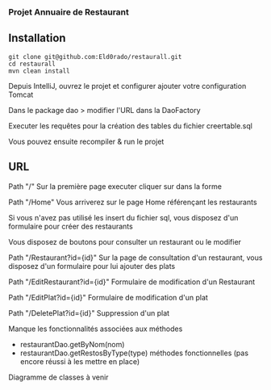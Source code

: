 ### Projet Annuaire de Restaurant

## Installation

```
git clone git@github.com:Eld0rado/restaurall.git
cd restaurall
mvn clean install
```

Depuis IntelliJ, ouvrez le projet et configurer ajouter votre configuration Tomcat

Dans le package dao > modifier l'URL dans la DaoFactory

Executer les requêtes pour la création des tables du fichier creertable.sql

Vous pouvez ensuite recompiler & run le projet

## URL

Path "/"
Sur la première page executer cliquer sur dans la forme

Path "/Home"
Vous arriverez sur le page Home référençant les restaurants

Si vous n'avez pas utilisé les insert du fichier sql, vous disposez d'un formulaire pour créer des restaurants

Vous disposez de boutons pour consulter un restaurant ou le modifier

Path "/Restaurant?id={id}"
Sur la page de consultation d'un restaurant, vous disposez d'un formulaire pour lui ajouter des plats

Path "/EditRestaurant?id={id}"
Formulaire de modification d'un Restaurant

Path "/EditPlat?id={id}"
Formulaire de modification d'un plat

Path "/DeletePlat?id={id}"
Suppression d'un plat

Manque les fonctionnalités associées aux méthodes

- restaurantDao.getByNom(nom)
- restaurantDao.getRestosByType(type)
  méthodes fonctionnelles (pas encore réussi à les mettre en place)

Diagramme de classes à venir 